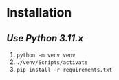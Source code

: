 # Installation

## **_Use Python 3.11.x_**

1. `python -m venv venv`
2. `./venv/Scripts/activate`
3. `pip install -r requirements.txt`
